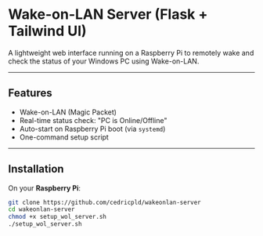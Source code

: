 # Wake-on-LAN Server (Flask + Tailwind UI)

A lightweight web interface running on a Raspberry Pi to remotely wake and check the status of your Windows PC using Wake-on-LAN.

---

## Features

- Wake-on-LAN (Magic Packet)
- Real-time status check: "PC is Online/Offline"
- Auto-start on Raspberry Pi boot (via `systemd`)
- One-command setup script

---

## Installation

On your **Raspberry Pi**:

```bash
git clone https://github.com/cedricpld/wakeonlan-server
cd wakeonlan-server
chmod +x setup_wol_server.sh
./setup_wol_server.sh
